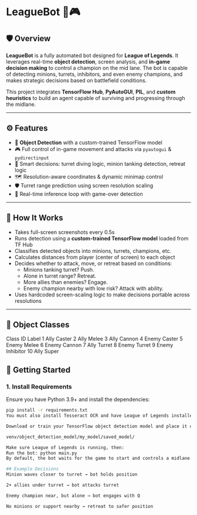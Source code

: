 # LeagueBot 🧠🎮

## 🛡️ Overview

**LeagueBot** is a fully automated bot designed for **League of Legends**. It leverages real-time **object detection**, screen analysis, and **in-game decision making** to control a champion on the mid lane. The bot is capable of detecting minions, turrets, inhibitors, and even enemy champions, and makes strategic decisions based on battlefield conditions.

This project integrates **TensorFlow Hub**, **PyAutoGUI**, **PIL**, and **custom heuristics** to build an agent capable of surviving and progressing through the midlane.

---

## ⚙️ Features

- 🎯 **Object Detection** with a custom-trained TensorFlow model
- 🎮 Full control of in-game movement and attacks via `pyautogui` & `pydirectinput`
- 🧠 Smart decisions: turret diving logic, minion tanking detection, retreat logic
- 🗺️ Resolution-aware coordinates & dynamic minimap control
- 🛡️ Turret range prediction using screen resolution scaling
- 🧪 Real-time inference loop with game-over detection

---

## 🧠 How It Works

- Takes full-screen screenshots every 0.5s
- Runs detection using a **custom-trained TensorFlow model** loaded from TF Hub
- Classifies detected objects into minions, turrets, champions, etc.
- Calculates distances from player (center of screen) to each object
- Decides whether to attack, move, or retreat based on conditions:
  - Minions tanking turret? Push.
  - Alone in turret range? Retreat.
  - More allies than enemies? Engage.
  - Enemy champion nearby with low risk? Attack with ability.
- Uses hardcoded screen-scaling logic to make decisions portable across resolutions

---
## 🎯 Object Classes
Class ID	Label
1	Ally Caster
2	Ally Melee
3	Ally Cannon
4	Enemy Caster
5	Enemy Melee
6	Enemy Cannon
7	Ally Turret
8	Enemy Turret
9	Enemy Inhibitor
10	Ally Super



## 🚀 Getting Started

### 1. Install Requirements
Ensure you have Python 3.9+ and install the dependencies:
```bash
pip install -r requirements.txt
You must also install Tesseract OCR and have League of Legends installed.

Download or train your TensorFlow object detection model and place it under:

venv/object_detection_model/my_model/saved_model/

Make sure League of Legends is running, then:
Run the bot: python main.py
By default, the bot waits for the game to start and controls a midlane champion only

## Example Decisions
Minion waves closer to turret → bot holds position

2+ allies under turret → bot attacks turret

Enemy champion near, but alone → bot engages with Q

No minions or support nearby → retreat to safer position
